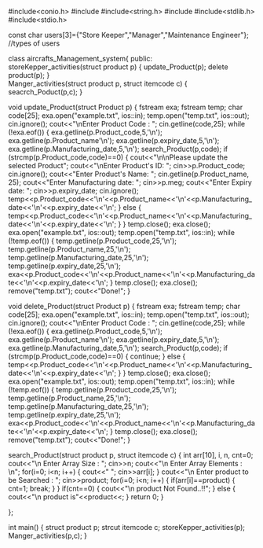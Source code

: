 #include<conio.h>
#include<iostream>
#include<string.h>
#include<fstream>
#include<stdlib.h>
#include<stdio.h>
  
const char users[3]={"Store Keeper","Manager","Maintenance Engineer"}; //types of users
	
class aircrafts_Management_system{
public:		
  storeKepper_activities(struct product p)
  {
	update_Product(p);
        delete product(p);
  }  
  Manger_activities(struct product p, struct itemcode c)
  {
    seacrch_Poduct(p,c);
  }
  
  

  void update_Product(struct Product p)
  {
    fstream exa;
    fstream temp;
    char code[25];
    exa.open("example.txt", ios::in);
    temp.open("temp.txt", ios::out);
    cin.ignore();
    cout<<"\nEnter Product Code : ";
    cin.getline(code,25);
    while (!exa.eof())
    {
        exa.getline(p.Product_code,5,'\n');
        exa.getline(p.Product_name'\n');
        exa.getline(p.expiry_date,5,'\n');
        exa.getline(p.Manufacturing_date,5,'\n');
        search_Product(p,code);
        if (strcmp(p.Product_code,code)==0)
        {
            cout<<"\n\nPlease update the selected Product";
            cout<<"\nEnter Product's ID: ";
            cin>>p.Product_code;
            cin.ignore();
            cout<<"Enter Product's Name: ";
            cin.getline(p.Product_name, 25);
            cout<<"Enter Manufacturing date: ";
            cin>>p.meg;
            cout<<"Enter Expiry date: ";
            cin>>p.expiry_date;
            cin.ignore();
            temp<<p.Product_code<<'\n'<<p.Product_name<<'\n'<<p.Manufacturing_date<<'\n'<<p.expiry_date<<'\n';
        }
        else
        {
            temp<<p.Product_code<<'\n'<<p.Product_name<<'\n'<<p.Manufacturing_date<<'\n'<<p.expiry_date<<'\n';
        }
    }
    temp.close();
    exa.close();
    exa.open("example.txt", ios::out);
    temp.open("temp.txt", ios::in);
    while (!temp.eof())
    {
        temp.getline(p.Product_code,25,'\n');
        temp.getline(p.Product_name,25,'\n');
        temp.getline(p.Manufacturing_date,25,'\n');
        temp.getline(p.expiry_date,25,'\n');
        exa<<p.Product_code<<'\n'<<p.Product_name<<'\n'<<p.Manufacturing_date<<'\n'<<p.expiry_date<<'\n';
    }
    temp.close();
    exa.close();
    remove("temp.txt");
    cout<<"Done!";
}

void delete_Product(struct Product p)
{
    fstream exa;
    fstream temp;
    char code[25];
    exa.open("example.txt", ios::in);
    temp.open("temp.txt", ios::out);
    cin.ignore();
    cout<<"\nEnter Product Code : ";
    cin.getline(code,25);
    while (!exa.eof())
    {
        exa.getline(p.Product_code,5,'\n');
        exa.getline(p.Product_name'\n');
        exa.getline(p.expiry_date,5,'\n');
        exa.getline(p.Manufacturing_date,5,'\n');
        search_Product(p,code);
        if (strcmp(p.Product_code,code)==0)
        {
            continue;
        } else
        {
           temp<<p.Product_code<<'\n'<<p.Product_name<<'\n'<<p.Manufacturing_date<<'\n'<<p.expiry_date<<'\n';
        }
    }
    temp.close();
    exa.close();
    exa.open("example.txt", ios::out);
    temp.open("temp.txt", ios::in);
    while (!temp.eof())
    {
        temp.getline(p.Product_code,25,'\n');
        temp.getline(p.Product_name,25,'\n');
        temp.getline(p.Manufacturing_date,25,'\n');
        temp.getline(p.expiry_date,25,'\n');
        exa<<p.Product_code<<'\n'<<p.Product_name<<'\n'<<p.Manufacturing_date<<'\n'<<p.expiry_date<<'\n';
    }
    temp.close();
    exa.close();
    remove("temp.txt");
    cout<<"Done!";
}
  
search_Product(struct product p, struct itemcode c)
{ 
     int arr[10], i, n, cnt=0;
        cout<<"\n Enter Array Size : ";
        cin>>n;
        cout<<"\n Enter Array Elements : \n";
        for(i=0; i<n; i++)
        {
                cout<<" ";
                cin>>arr[i];
        }
        cout<<"\n Enter product to be Searched : ";
        cin>>product;
        for(i=0; i<n; i++)
        {
                if(arr[i]==product)
                {
                        cnt=1;
                        break;
                }
        }
        if(cnt==0)
        {
                cout<<"\n product Not Found..!!";
        }
        else
        {
                cout<<"\n product is"<<product<<;
        }
        return 0;
}     
                                                 
 };

int main()
  {
    struct product p;
    strcut itemcode c;
    storeKepper_activities(p);
    Manger_activities(p,c);
  }
